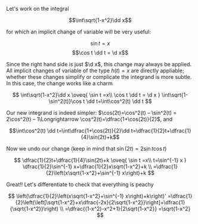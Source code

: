 Let's work on the integral

$$\int\sqrt{1-x^2}\dd x$$

for which an implicit change of variable will be very useful:

$$\sin t =x$$
$$\cos t \dd t = \d x$$

Since the right hand side is just $\d x$, this change may always be applied. All implicit changes of variable of the type $h(t)=x$ are directly appliable; whether these changes simplify or complicate the integrand is more subtle. In this case, the change works like a charm

$$
\int\sqrt{1-x^2}\dd x
\oveq{ \sin t =x\\ \cos t \dd t = \d x }
\int\sqrt{1-\sin^2(t)}\cos t \dd t=\int\cos^2(t) \dd t
$$

Our new integrand is indeed simpler: $\cos(2t)=\cos^2(t) – \sin^2(t) = 2\cos^2(t) – 1\Longrightarrow \cos^2(t)=\dfrac{1+\cos(2t)}{2}$, and 

$$\int\cos^2(t) \dd t=\int\dfrac{1+\cos(2t)}{2}\dd t=\dfrac{1}{2}t+\dfrac{1}{4}\sin(2t)+k$$

Now we undo our change (keep in mind that $\sin(2t)=2\sin t\cos t$)

$$
\dfrac{1}{2}t+\dfrac{1}{4}\sin(2t)+k
\oveq{ \sin t =x\\ t=\sin^{-1} x }
\dfrac{1}{2}\sin^{-1} x+\dfrac{1}{2}x\sqrt{1-x^2}+k \\
=\dfrac{1}{2}\left(x\sqrt{1-x^2}+\sin^{-1} x\right)+k
$$

Great!! Let's differentiate to check that everything is peachy

$$
\left(\dfrac{1}{2}\left(x\sqrt{1-x^2}+\sin^{-1} x\right)+k\right)'
=\dfrac{1}{2}\left(\left[\sqrt{1-x^2}+x\dfrac{-2x}{2\sqrt{1-x^2}}\right]+\dfrac{1}{\sqrt{1-x^2}}\right) \\
=\dfrac{(1-x^2)-x^2+1}{2\sqrt{1-x^2}}
=\sqrt{1-x^2}
$$
